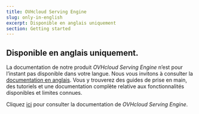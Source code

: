 ```yaml
---
title: OVHcloud Serving Engine
slug: only-in-english
excerpt: Disponible en anglais uniquement
section: Getting started
---
```


## Disponible en anglais uniquement.

La documentation de notre produit *OVHcloud Serving Engine* n’est pour l’instant pas disponible dans votre langue. Nous vous invitons à consulter la [documentation en anglais](https://docs.ovh.com/gb/en/serving-engine/).
Vous y trouverez des guides de prise en main, des tutoriels et une documentation complète relative aux fonctionnalités disponibles et limites connues. 

Cliquez [ici](https://docs.ovh.com/gb/en/serving-engine/) pour consulter la documentation de *OVHcloud Serving Engine*.
